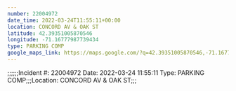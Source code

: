 ```yaml
---
number: 22004972
date_time: 2022-03-24T11:55:11+00:00
location: CONCORD AV & OAK ST
latitude: 42.39351005870546
longitude: -71.16777987739434
type: PARKING COMP
google_maps_link: https://maps.google.com/?q=42.39351005870546,-71.16777987739434
---
```


;;;;;;Incident #: 22004972  Date: 2022-03-24 11:55:11  Type: PARKING COMP;;;Location: CONCORD AV & OAK ST;;;
